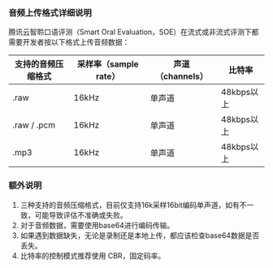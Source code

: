 ### 音频上传格式详细说明

腾讯云智聆口语评测（Smart Oral Evaluation，SOE）在流式或非流式评测下都需要开发者按以下格式上传音频数据：

| 支持的音频压缩格式 | 采样率（sample rate） | 声道（channels） | 比特率     |
| ------------------ | --------------------- | ---------------- | ---------- |
| .raw               | 16kHz                 | 单声道           | 48kbps以上 |
| .raw / .pcm        | 16kHz                 | 单声道           | 48kbps以上 |
| .mp3               | 16kHz                 | 单声道           | 48kbps以上 |


### 额外说明
1. 三种支持的音频压缩格式，目前仅支持16k采样16bit编码单声道，如有不一致，可能导致评估不准确或失败。
2. 对于音频数据，需要使用base64进行编码传输。
3. 如果遇到数据缺失，无论是录制还是本地上传，都应该检查base64数据是否丢失。
4. 比特率的控制模式推荐使用 CBR，固定码率。

